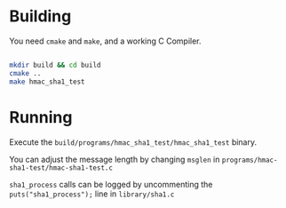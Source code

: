 # Building
You need `cmake` and `make`, and a working C Compiler.

```bash

mkdir build && cd build
cmake ..
make hmac_sha1_test
```

# Running

Execute the `build/programs/hmac_sha1_test/hmac_sha1_test` binary.

You can adjust the message length by changing `msglen` in `programs/hmac-sha1-test/hmac-sha1-test.c`

`sha1_process` calls can be logged by uncommenting the `puts("sha1_process");` line in `library/sha1.c`